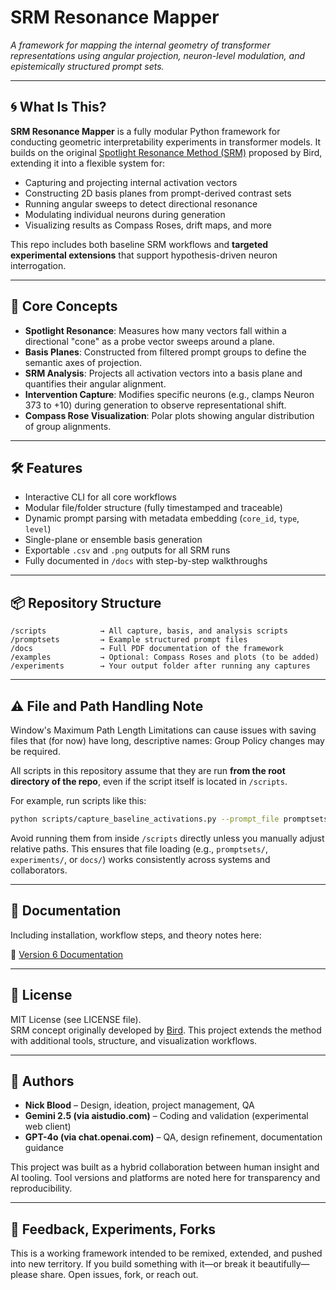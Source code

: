 
# SRM Resonance Mapper  
*A framework for mapping the internal geometry of transformer representations using angular projection, neuron-level modulation, and epistemically structured prompt sets.*

---

## 🌀 What Is This?

**SRM Resonance Mapper** is a fully modular Python framework for conducting geometric interpretability experiments in transformer models. It builds on the original [Spotlight Resonance Method (SRM)](https://github.com/GeorgeBird1/Spotlight-Resonance-Method) proposed by Bird, extending it into a flexible system for:

- Capturing and projecting internal activation vectors
- Constructing 2D basis planes from prompt-derived contrast sets
- Running angular sweeps to detect directional resonance
- Modulating individual neurons during generation
- Visualizing results as Compass Roses, drift maps, and more

This repo includes both baseline SRM workflows and **targeted experimental extensions** that support hypothesis-driven neuron interrogation.

---

## 🧠 Core Concepts

- **Spotlight Resonance**: Measures how many vectors fall within a directional "cone" as a probe vector sweeps around a plane.
- **Basis Planes**: Constructed from filtered prompt groups to define the semantic axes of projection.
- **SRM Analysis**: Projects all activation vectors into a basis plane and quantifies their angular alignment.
- **Intervention Capture**: Modifies specific neurons (e.g., clamps Neuron 373 to +10) during generation to observe representational shift.
- **Compass Rose Visualization**: Polar plots showing angular distribution of group alignments.

---

## 🛠 Features

- Interactive CLI for all core workflows  
- Modular file/folder structure (fully timestamped and traceable)  
- Dynamic prompt parsing with metadata embedding (`core_id`, `type`, `level`)  
- Single-plane or ensemble basis generation  
- Exportable `.csv` and `.png` outputs for all SRM runs  
- Fully documented in `/docs` with step-by-step walkthroughs

---

## 📦 Repository Structure

```
/scripts            → All capture, basis, and analysis scripts
/promptsets         → Example structured prompt files
/docs               → Full PDF documentation of the framework
/examples           → Optional: Compass Roses and plots (to be added)
/experiments        → Your output folder after running any captures
```

---

## ⚠️ File and Path Handling Note

Window's Maximum Path Length Limitations can cause issues with saving files that (for now) have long, descriptive names: Group Policy changes may be required. 

All scripts in this repository assume that they are run **from the root directory of the repo**, even if the script itself is located in `/scripts`.

For example, run scripts like this:

```bash
python scripts/capture_baseline_activations.py --prompt_file promptsets/your_prompts.txt
```

Avoid running them from inside `/scripts` directly unless you manually adjust relative paths. This ensures that file loading (e.g., `promptsets/`, `experiments/`, or `docs/`) works consistently across systems and collaborators.

---

## 📝 Documentation

Including installation, workflow steps, and theory notes here:

📄 [Version 6 Documentation](https://github.com/ApocryphalEditor/SRM-mapping-framework/blob/main/docs/v6%20Documentation.pdf)

---

## 📄 License

MIT License (see LICENSE file).  
SRM concept originally developed by [Bird](https://github.com/GeorgeBird1/Spotlight-Resonance-Method). This project extends the method with additional tools, structure, and visualization workflows.

---

## 🧭 Authors

- **Nick Blood** – Design, ideation, project management, QA  
- **Gemini 2.5 (via aistudio.com)** – Coding and validation (experimental web client)  
- **GPT-4o (via chat.openai.com)** – QA, design refinement, documentation guidance  

This project was built as a hybrid collaboration between human insight and AI tooling. Tool versions and platforms are noted here for transparency and reproducibility.

---

## 📣 Feedback, Experiments, Forks

This is a working framework intended to be remixed, extended, and pushed into new territory. If you build something with it—or break it beautifully—please share. Open issues, fork, or reach out.
